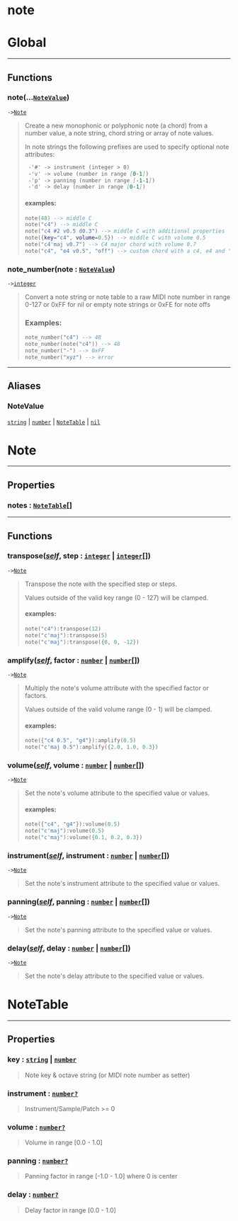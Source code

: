 # note
<!-- toc -->
# Global<a name="Global"></a>  

---  
## Functions
### note(...[`NoteValue`](#NoteValue))<a name="note"></a>
`->`[`Note`](../API/note.md#Note)  

>  Create a new monophonic or polyphonic note (a chord) from a number value,
>  a note string, chord string or array of note values.
> 
>  In note strings the following prefixes are used to specify optional note
>  attributes:
> ```md
>  -'#' -> instrument (integer > 0)
>  -'v' -> volume (number in range [0-1])
>  -'p' -> panning (number in range [-1-1])
>  -'d' -> delay (number in range [0-1])
> ```
> 
> #### examples:
>  ```lua
>  note(48) --> middle C
>  note("c4") --> middle C
>  note("c4 #2 v0.5 d0.3") --> middle C with additional properties
>  note({key="c4", volume=0.5}) --> middle C with volume 0.5
>  note("c4'maj v0.7") --> C4 major chord with volume 0.7
>  note("c4", "e4 v0.5", "off") --> custom chord with a c4, e4 and 'off' note
>  ```
### note_number(note : [`NoteValue`](#NoteValue))<a name="note_number"></a>
`->`[`integer`](../API/builtins/integer.md)  

> Convert a note string or note table to a raw MIDI note number in range 0-127
> or 0xFF for nil or empty note strings
> or 0xFE for note offs
> ### Examples:
> ```lua
> note_number("c4") --> 48
> note_number(note("c4")) --> 48
> note_number("-") --> 0xFF
> note_number("xyz") --> error
> ```  



---  
## Aliases  
### NoteValue<a name="NoteValue"></a>
[`string`](../API/builtins/string.md) | [`number`](../API/builtins/number.md) | [`NoteTable`](../API/note.md#NoteTable) | [`nil`](../API/builtins/nil.md)  
  
  



# Note<a name="Note"></a>  

---  
## Properties
### notes : [`NoteTable`](../API/note.md#NoteTable)[]<a name="notes"></a>
  

---  
## Functions
### transpose([*self*](../API/builtins/self.md), step : [`integer`](../API/builtins/integer.md) | [`integer`](../API/builtins/integer.md)[])<a name="transpose"></a>
`->`[`Note`](../API/note.md#Note)  

> Transpose the note with the specified step or steps.
> 
> Values outside of the valid key range (0 - 127) will be clamped.
> 
> #### examples:
> ```lua
> note("c4"):transpose(12)
> note("c'maj"):transpose(5)
> note("c'maj"):transpose({0, 0, -12})
> ```
### amplify([*self*](../API/builtins/self.md), factor : [`number`](../API/builtins/number.md) | [`number`](../API/builtins/number.md)[])<a name="amplify"></a>
`->`[`Note`](../API/note.md#Note)  

> Multiply the note's volume attribute with the specified factor or factors.
> 
> Values outside of the valid volume range (0 - 1) will be clamped.
> 
> #### examples:
> ```lua
> note({"c4 0.5", "g4"}):amplify(0.5)
> note("c'maj 0.5"):amplify({2.0, 1.0, 0.3})
> ```
### volume([*self*](../API/builtins/self.md), volume : [`number`](../API/builtins/number.md) | [`number`](../API/builtins/number.md)[])<a name="volume"></a>
`->`[`Note`](../API/note.md#Note)  

> Set the note's volume attribute to the specified value or values.
> 
> #### examples:
> ```lua
> note({"c4", "g4"}):volume(0.5)
> note("c'maj"):volume(0.5)
> note("c'maj"):volume({0.1, 0.2, 0.3})
> ```
### instrument([*self*](../API/builtins/self.md), instrument : [`number`](../API/builtins/number.md) | [`number`](../API/builtins/number.md)[])<a name="instrument"></a>
`->`[`Note`](../API/note.md#Note)  

> Set the note's instrument attribute to the specified value or values.
### panning([*self*](../API/builtins/self.md), panning : [`number`](../API/builtins/number.md) | [`number`](../API/builtins/number.md)[])<a name="panning"></a>
`->`[`Note`](../API/note.md#Note)  

> Set the note's panning attribute to the specified value or values.
### delay([*self*](../API/builtins/self.md), delay : [`number`](../API/builtins/number.md) | [`number`](../API/builtins/number.md)[])<a name="delay"></a>
`->`[`Note`](../API/note.md#Note)  

> Set the note's delay attribute to the specified value or values.  



# NoteTable<a name="NoteTable"></a>  

---  
## Properties
### key : [`string`](../API/builtins/string.md) | [`number`](../API/builtins/number.md)<a name="key"></a>
> Note key & octave string (or MIDI note number as setter)

### instrument : [`number`](../API/builtins/number.md)[`?`](../API/builtins/nil.md)<a name="instrument"></a>
> Instrument/Sample/Patch >= 0

### volume : [`number`](../API/builtins/number.md)[`?`](../API/builtins/nil.md)<a name="volume"></a>
> Volume in range [0.0 - 1.0]

### panning : [`number`](../API/builtins/number.md)[`?`](../API/builtins/nil.md)<a name="panning"></a>
> Panning factor in range [-1.0 - 1.0] where 0 is center

### delay : [`number`](../API/builtins/number.md)[`?`](../API/builtins/nil.md)<a name="delay"></a>
> Delay factor in range [0.0 - 1.0]

  



